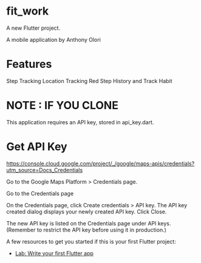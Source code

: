 # fit_work

A new Flutter project.

A mobile application by Anthony Olori

# Features

Step Tracking
Location Tracking 
Red Step History and Track Habit


# NOTE : IF YOU CLONE
This application requires an API key, stored in api_key.dart. 

# Get API Key 
https://console.cloud.google.com/project/_/google/maps-apis/credentials?utm_source=Docs_Credentials

Go to the Google Maps Platform > Credentials page.

Go to the Credentials page

On the Credentials page, click Create credentials > API key.
The API key created dialog displays your newly created API key.
Click Close.

The new API key is listed on the Credentials page under API keys.
(Remember to restrict the API key before using it in production.)


A few resources to get you started if this is your first Flutter project:

- [Lab: Write your first Flutter app](https://docs.flutter.dev/get-started/codelab)

